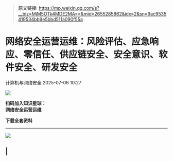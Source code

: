 > **原文链接**: https://mp.weixin.qq.com/s?__biz=MjM5OTk4MDE2MA==&mid=2655285862&idx=2&sn=9ac9535419534bb9e5bbd511a090f55a

#  网络安全运营运维：风险评估、应急响应、零信任、供应链安全、安全意识、软件安全、研发安全  
 计算机与网络安全   2025-07-06 10:27  
  
![](https://mmbiz.qpic.cn/sz_mmbiz_png/VcRPEU1K2ocwrgUUAzEe1rLd7IlfeQ093WoUU4t1Hje6VsuUn5cWPUaTO6Yy92nEkxk0ATRYmibXuoOCibSZyiatQ/640?wx_fmt=png&from=appmsg "")  
  
**扫码加入知识星球：**  
**网络安全运营运维**  
  
**下载全套资料**  
  
****  
![](https://mmbiz.qpic.cn/sz_mmbiz_jpg/VcRPEU1K2ocFhoXn9JjeJiaRAeicBrCpet15DFyQSS9KwRhqaXGnUVXDibBmU2icoj0MKaFb91FCrubovJPeSAKzVQ/640?wx_fmt=jpeg&from=appmsg "")  
  
  
|   
-  
  
